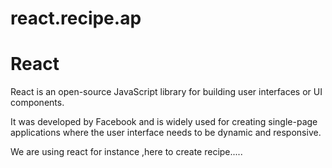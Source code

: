 # react.recipe.ap
<h1>React</h1>
<p><span>React<span> is an open-source JavaScript library for building user interfaces or UI components.</p>
<p>It was developed by Facebook and is widely used for creating single-page applications where the user interface needs to be dynamic and responsive.</p>
<p>We are using react for instance ,here to create recipe.....</p>
